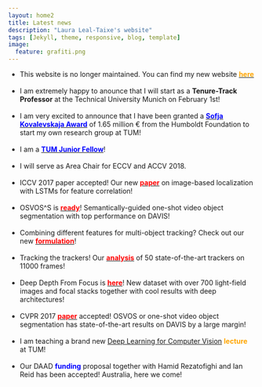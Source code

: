 ```yaml
---
layout: home2
title: Latest news
description: "Laura Leal-Taixe's website"
tags: [Jekyll, theme, responsive, blog, template]
image:
  feature: grafiti.png
---
```


<section>

<ul>


<li>This website is no longer maintained. You can find my new website <a href="https://dvl.in.tum.de/team/lealtaixe/"><font color="orange"><strong>here</strong></font></a>
</li>

<br>

<li>I am extremely happy to anounce that I will start as a <strong>Tenure-Track Professor</strong> at the Technical University Munich on February 1st!  
</li>

<br>


<li>I am very excited to announce that I have been granted a <a href="https://www.humboldt-foundation.de/web/52671081.html"><font color="blue"><strong>Sofja Kovalevskaja Award</strong></font></a> of 1.65 million € from the Humboldt Foundation to start my own research group at TUM!</li>

<br>

<li>I am a <a href="https://www.professoren.tum.de/index.php?id=3419
"><font color="blue"><strong>TUM Junior Fellow</strong></font></a>! </li>

<br>


<li>I will serve as Area Chair for ECCV and ACCV 2018. </li>

<br>


<li>ICCV 2017 paper accepted! Our new <a href="https://arxiv.org/abs/1611.07890"><font color="red"><strong>paper</strong></font></a> on image-based localization with LSTMs for feature correlation! </li>

<br>

<li>OSVOS^S is <a href="https://arxiv.org/pdf/1709.06031"><font color="red"><strong>ready</strong></font></a>! Semantically-guided one-shot video object segmentation with top performance on DAVIS!</li>


<br>


<li>Combining different features for multi-object tracking? Check out our new <a href="https://arxiv.org/abs/1705.08314"><font color="red"><strong>formulation</strong></font></a>!  </li>

<br>


<li>Tracking the trackers! Our <a href="https://arxiv.org/abs/1704.02781"><font color="red"><strong>analysis</strong></font></a> of 50 state-of-the-art trackers on 11000 frames! </li>

<br>

<li>Deep Depth From Focus is <a href="https://arxiv.org/abs/1704.01085"><font color="red"><strong>here</strong></font></a>! New dataset with over 700 light-field images and focal stacks together with cool results with deep architectures!</li>

<br>


<li>CVPR 2017 <a href="https://arxiv.org/abs/1611.05198"><font color="red"><strong>paper</strong></font></a> accepted! OSVOS or one-shot video object segmentation has state-of-the-art results on DAVIS by a large margin!</li>

<br>

<li>I am teaching a brand new <a href="https://vision.cs.tum.edu/teaching/ss2017/dl4cv">Deep Learning for Computer Vision</a> <font color="orange"><strong>lecture</strong></font> at TUM!</li>


<br>


<li>Our DAAD <font color="blue"><strong>funding</strong></font> proposal together with Hamid Rezatofighi and Ian Reid has been accepted! Australia, here we come!</li>

<br>



<!-- <li>New <a href="https://arxiv.org/pdf/1604.07866.pdf"><font color="red"><strong>paper</strong></font></a> on tracking with siamese neural networks to be presented at the DeepVision workshop at CVPR 2016! </li>

<br>

<li>We will organize the <a href="https://motchallenge.net/workshops/bmtt2016/">2nd Workshop on Benchmarking Multi-Target Tracking</a> in conjunction with ECCV 2016 in Amsterdam!</li>

<br>
<li>You can now read the <a href="http://arxiv.org/abs/1603.00831"><font color="red"><strong>manuscript</strong></font></a> of the MOT16 benchmark!</li>

<br>
<li><strong>MOT16</strong> is here! Check out the new benchmark for multiple people tracking at <a href="https://motchallenge.net/data/MOT16/">MOTChallenge</a>! 14 new challenging sequences!</li>

<br>

<li>New <a href="{{ site.url }}/publications"><font color="red"><strong>paper</strong></font></a> on pose estimation accepted for ICCV 2015! </li>

<br>
<li>CVPR 2015 <a href="{{ site.url }}/code"><font color="blue"><strong>code</strong></font></a> for joint multiple people tracking and segmentation has been released! </li>
<br>
<li>New <a href="{{ site.url }}/code"><font color="blue"><strong>code</strong></font></a> for Linear Programming tracking in 2D and 3D. </li>

<br>
<li>The first <a href="https://arxiv.org/abs/1504.01942"><font color="red"><strong>manuscript</strong></font></a> of the MOTChallenge benchmark goes public!</li>

<br>

<li>Launching the <a href="http://www.motchallenge.net"><strong>Multiple Object Tracking Benchmark</strong></a> with new datasets and challenges!</li>
<br>
<li>Co-organizer of the <a href="https://motchallenge.net/workshops/bmtt2015/">1st Workshop on Benchmarking Multi-Target Tracking</a> to be held in conjunction with WACV in Hawaii on the 9th of January 2015.</li>

<br>
<li>New version of the ICCV 2011 <a href="{{ site.url }}/code"><font color="blue"><strong>code</strong></font></a> is available!</li>

-->

</ul>

</section>
